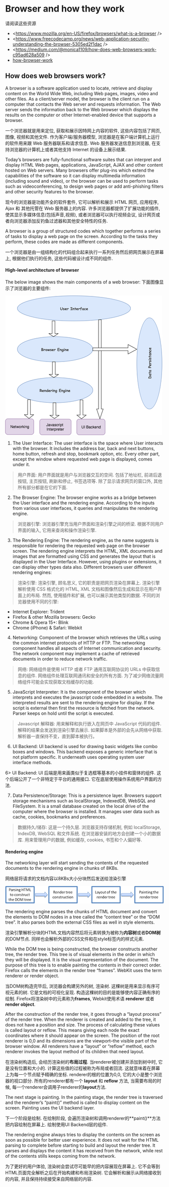 # Browser and how they work

请阅读这些资源

- <https://www.mozilla.org/en-US/firefox/browsers/what-is-a-browser />
- <https://www.freecodecamp.org/news/web-application-security-understanding-the-browser-5305ed2f1dac />
- <https://medium.com/@monica1109/how-does-web-browsers-work-c95ad628a509 />
- [how-browser-work](http://taligarsiel.com/Projects/howbrowserswork1.htm)

## How does web browsers work?

A browser is a software application used to locate, retrieve and display content on the World Wide Web, including Web pages, images, video and other files. As a client/server model, the browser is the client run on a computer that contacts the Web server and requests information. The Web server sends the information back to the Web browser which displays the results on the computer or other Internet-enabled device that supports a browser.

一个浏览器就是用来定位, 获取和展示因特网上内容的软件, 这些内容包括了网页, 图像, 视频和其他文件. 作为客户端/服务器模型, 浏览器是在客户端计算机上运行的软件用来跟 Web 服务器联系和请求信息. Web 服务器发送信息到浏览器, 在支持浏览器的计算机上或者其他支持 Internet 的设备上展示结果.

Today’s browsers are fully-functional software suites that can interpret and display HTML Web pages, applications, JavaScript, AJAX and other content hosted on Web servers. Many browsers offer plug-ins which extend the capabilities of the software so it can display multimedia information (including sound and video), or the browser can be used to perform tasks such as videoconferencing, to design web pages or add anti-phishing filters and other security features to the browser.

现今的浏览器是功能齐全的软件套件, 它可以解析和展示 HTML 网页, 应用程序, Ajax 和 其他托管在 Web 服务器上的内容. 许多浏览器都提供了扩展功能的插件, 使其显示多媒体信息(包括声音,视频), 或者浏览器可以执行视频会议, 设计网页或者向浏览器添加反钓鱼过滤器和其他安全特性的任务.

A browser is a group of structured codes which together performs a series of tasks to display a web page on the screen. According to the tasks they perform, these codes are made as different components.

一个浏览器是由一组结构化的代码组合起来执行一系列任务然后把网页展示在屏幕上, 根据他们执行的任务, 这些代码被设计成不同的组件.

#### High-level architecture of browser

The below image shows the main components of a web browser:
下面图像显示了浏览器的主要组件:

![browser-main-component](./browser-main-component.png)

1. The User Interface: The user interface is the space where User interacts with the browser. It includes the address bar, back and next buttons, home button, refresh and stop, bookmark option, etc. Every other part, except the window where requested web page is displayed, comes under it.

> 用户界面: 用户界面就是用户与浏览器交互的空间. 包括了地址栏, 前进后退按钮, 主页按钮, 刷新和停止, 书签选项等. 除了显示请求网页的窗口外, 其他所有部分都是在它的下面.

2. The Browser Engine: The browser engine works as a bridge between the User interface and the rendering engine. According to the inputs from various user interfaces, it queries and manipulates the rendering engine.

> 浏览器引擎: 浏览器引擎充当用户界面和渲染引擎之间的桥梁. 根据不同用户界面的输入, 它用来查询和操作渲染引擎.

3. The Rendering Engine: The rendering engine, as the name suggests is responsible for rendering the requested web page on the browser screen. The rendering engine interprets the HTML, XML documents and images that are formatted using CSS and generates the layout that is displayed in the User Interface. However, using plugins or extensions, it can display other types data also. Different browsers user different rendering engines:

> 渲染引擎: 渲染引擎, 顾名思义, 它的职责是把网页渲染在屏幕上. 渲染引擎解析使用 CSS 格式化的 HTML, XML 文档和图像然后生成和显示在用户界面上的布局. 然而, 使用插件和扩展, 也可以展示其他类型的数据. 不同的浏览器使用不同的引擎:

- Internet Explorer: Trident
- Firefox & other Mozilla browsers: Gecko
- Chrome & Opera 15+: Blink
- Chrome (iPhone) & Safari: Webkit

4. Networking: Component of the browser which retrieves the URLs using the common internet protocols of HTTP or FTP. The networking component handles all aspects of Internet communication and security. The network component may implement a cache of retrieved documents in order to reduce network traffic.

> 网络: 网络组件是使用 HTTP 或者 FTP 通用互联网协议的 URLs 中获取信息的组件. 网络组件处理互联网通讯和安全的所有方面. 为了减少网络流量网络组件可能会实现获取文档缓存的功能.

5. JavaScript Interpreter: It is the component of the browser which interprets and executes the javascript code embedded in a website. The interpreted results are sent to the rendering engine for display. If the script is external then first the resource is fetched from the network. Parser keeps on hold until the script is executed.

> Javascript 解释器: 用来解释和执行嵌入在网页中 JavaScript 代码的组件. 解释的结果会发送到渲染引擎去展示. 如果脚本是外部的会先从网络中获取. 解析器一直保持不变，直到脚本被执行。

6. UI Backend: UI backend is used for drawing basic widgets like combo boxes and windows. This backend exposes a generic interface that is not platform specific. It underneath uses operating system user interface methods.

6> UI Backend: UI 后端是用来画类似于复选框等基本的小挂件和窗体的组件. 这个后端公开了一个非特定于平台的通用接口. 它在底层使用操作系统用户界面的方法.

7. Data Persistence/Storage: This is a persistence layer. Browsers support storage mechanisms such as localStorage, IndexedDB, WebSQL and FileSystem. It is a small database created on the local drive of the computer where the browser is installed. It manages user data such as cache, cookies, bookmarks and preferences.

> 数据持久/储存: 这是一个持久层. 浏览器支持存储机制, 例如 localStorage, IndexDB, WebSQL 和文件系统. 在浏览器安装的地方会创建一个小的数据库. 用来管理用户的数据, 例如缓存, cookies, 书签和个人偏好等.

#### Rendering engine

The networking layer will start sending the contents of the requested documents to the rendering engine in chunks of 8KBs.

网络层将请求的文档内容以8KBs大小分块然后发送给渲染引擎

![rendering engine](./render-engin-process.png)

The rendering engine parses the chunks of HTML document and convert the elements to DOM nodes in a tree called the “content tree” or the “DOM tree”. It also parses both the external CSS files as well in style elements.

渲染引擎解析分块的HTML文档内容然后将元素转换为被称为**内容树**或者**DOM树**的DOM节点. 同样也会解析外部的CSS文件和在style标签内的样式元素.

While the DOM tree is being constructed, the browser constructs another tree, the render tree. This tree is of visual elements in the order in which they will be displayed. It is the visual representation of the document. The purpose of this tree is to enable painting the contents in their correct order. Firefox calls the elements in the render tree “frames”. WebKit uses the term renderer or render object.

当DOM树构造完毕后, 浏览器会构建另外的树, 渲染树. 这棵树是用来显示有序可视元素的树. 它是文档的可视化呈现. 构造这棵树的目的是能够使内容正确有序的绘制. Firefox将渲染树中的元素称为**frames**, Webkit使用术语 **renderer** 或者 **render object**.

After the construction of the render tree, it goes through a “layout process” of the render tree. When the renderer is created and added to the tree, it does not have a position and size. The process of calculating these values is called layout or reflow. This means giving each node the exact coordinates where it should appear on the screen. The position of the root renderer is 0,0 and its dimensions are the viewport–the visible part of the browser window. All renderers have a “layout” or “reflow” method, each renderer invokes the layout method of its children that need layout.

在渲染树构造后, 会经历渲染树的**布局过程**. 当renderer被创建并添加到树中时, 它是没有位置和大小的. 计算这些值的过程被称为布局或者回流. 这就意味着在屏幕上为每一个节点赋予精确的坐标. renderer的根的位置为0,0, 它的大小是整个浏览器的视口部分. 所有的renderer都有一个 **layout** 和 **reflow** 方法,  当需要布局的时候, 每一个renderer会调用子renderer的**layout**方法.

The next stage is painting. In the painting stage, the render tree is traversed and the renderer’s “paint()” method is called to display content on the screen. Painting uses the UI backend layer.

下一个阶段是绘制. 在绘制阶段, 会遍历渲染树和调用renderer的**paint()**方法把内容绘制在屏幕上. 绘制使用UI Backend层的组件.

The rendering engine always tries to display the contents on the screen as soon as possible for better user experience. It does not wait for the HTML parsing to complete before starting to build and layout the render tree. It parses and displays the content it has received from the network, while rest of the contents stills keeps coming from the network.

为了更好的用户体验, 渲染树会尝试尽可能早的把内容展现在屏幕上. 它不会等到HTML页面完全解析之后在开始构建和布局渲染树. 它会解析和展示从网络接收到的内容, 并且保持持续接受来自网络层的内容.